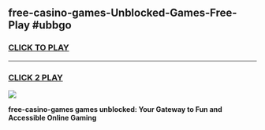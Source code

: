 
## free-casino-games-Unblocked-Games-Free-Play #ubbgo
<h3>
<a href="https://us.freeplayer.one?title=free-casino-games&ref=9M">CLICK TO PLAY</a></h3>
<hr>

<h3>
<a href="https://us.freeplayer.one?title=free-casino-games&ref=9M">CLICK 2 PLAY</a>
  
</h3>

<a href="https://us.freeplayer.one?title=free-casino-games&ref=9M"><img src="https://clearcache.store/games.png"></a>


**free-casino-games games unblocked: Your Gateway to Fun and Accessible Online Gaming**
